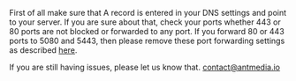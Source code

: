 First of all make sure that A record is entered in your DNS settings and point to your server. 
If you are sure about that, check your ports whether 443 or 80 ports are not blocked or forwarded to any port. 
If you forward 80 or 443 ports to 5080 and 5443, then please remove these port forwarding settings as described [here](dfgdfg).

If you are still having issues, please let us know that. [contact@antmedia.io](mailto:contact@antmedia.io) 
